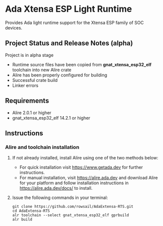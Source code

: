 # Ada Xtensa ESP Light Runtime

Provides Ada light runtime support for the Xtensa ESP family of SOC devices.

## Project Status and Release Notes (alpha)
Project is in alpha stage
   - Runtime source files have been copied from **gnat_xtensa_esp32_elf** toolchain into new Alire crate
   - Alire has been properly configured for building
   - Successful crate build
   - Linker errors

## Requirements
- Alire 2.0.1 or higher 
- gnat_xtensa_esp32_elf 14.2.1 or higher

## Instructions
### Alire and toolchain installation
1. If not already installed, install Alire using one of the two methods below:

   - For quick installation visit https://www.getada.dev for further instructions.
   - For manual installation, visit https://alire.ada.dev and download Alire for your platform and follow installation instructions in https://alire.ada.dev/docs/ to install.

2. Issue the following commands in your terminal:
   ```
   git clone https://github.com/rowsail/AdaExtensa-RTS.git
   cd AdaExtensa-RTS
   alr toolchain --select gnat_xtensa_esp32_elf gprbuild
   alr build
   ```

